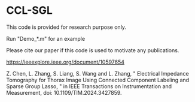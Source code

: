 # CCL-SGL
This code is provided for research purpose only.

Run "Demo_*.m" for an example

Please cite our paper if this code is used to motivate any publications.

https://ieeexplore.ieee.org/document/10597654

Z. Chen, L. Zhang, S. Liang, S. Wang and L. Zhang, " Electrical Impedance Tomography for Thorax Image Using Connected Component Labeling and Sparse Group Lasso, " in IEEE Transactions on Instrumentation and Measurement, doi: 10.1109/TIM.2024.3427859.

